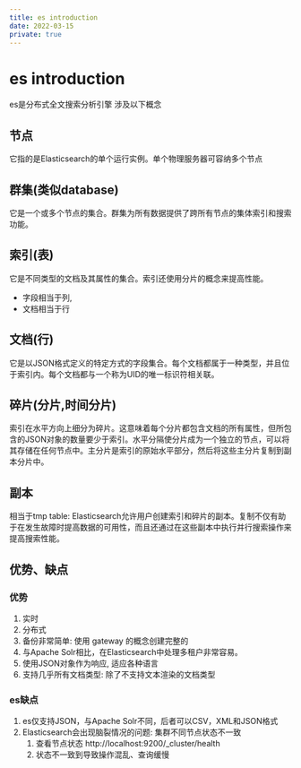 ```yaml
---
title: es introduction
date: 2022-03-15
private: true
---
```

# es introduction
es是分布式全文搜索分析引擎
涉及以下概念

## 节点
它指的是Elasticsearch的单个运行实例。单个物理服务器可容纳多个节点

## 群集(类似database)
它是一个或多个节点的集合。群集为所有数据提供了跨所有节点的集体索引和搜索功能。

## 索引(表)
它是不同类型的文档及其属性的集合。索引还使用分片的概念来提高性能。
- 字段相当于列,
- 文档相当于行

## 文档(行)
它是以JSON格式定义的特定方式的字段集合。每个文档都属于一种类型，并且位于索引内。每个文档都与一个称为UID的唯一标识符相关联。

## 碎片(分片,时间分片)
索引在水平方向上细分为碎片。这意味着每个分片都包含文档的所有属性，但所包含的JSON对象的数量要少于索引。水平分隔使分片成为一个独立的节点，可以将其存储在任何节点中。主分片是索引的原始水平部分，然后将这些主分片复制到副本分片中。

## 副本
相当于tmp table:
Elasticsearch允许用户创建索引和碎片的副本。复制不仅有助于在发生故障时提高数据的可用性，而且还通过在这些副本中执行并行搜索操作来提高搜索性能。

## 优势、缺点
### 优势
1. 实时
2. 分布式
3. 备份非常简单: 使用 gateway 的概念创建完整的
4. 与Apache Solr相比，在Elasticsearch中处理多租户非常容易。
5. 使用JSON对象作为响应, 适应各种语言
6. 支持几乎所有文档类型: 除了不支持文本渲染的文档类型

### es缺点
1. es仅支持JSON，与Apache Solr不同，后者可以CSV，XML和JSON格式
2. Elasticsearch会出现脑裂情况的问题: 集群不同节点状态不一致
    1. 查看节点状态 http://localhost:9200/_cluster/health
    2. 状态不一致到导致操作混乱、查询缓慢